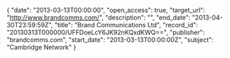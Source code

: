 {
  "date": "2013-03-13T00:00:00", 
  "open_access": true, 
  "target_url": "http://www.brandcomms.com/", 
  "description": "", 
  "end_date": "2013-04-30T23:59:59Z", 
  "title": "Brand Communications Ltd", 
  "record_id": "20130313T000000/UFFDoeLcY6JK92nKQxdKWQ==", 
  "publisher": "brandcomms.com", 
  "start_date": "2013-03-13T00:00:00Z", 
  "subject": "Cambridge Network"
}

